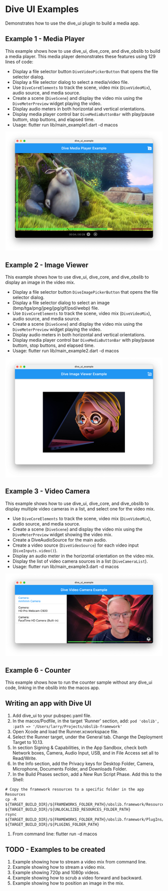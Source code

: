 # Dive UI Examples

Demonstrates how to use the dive_ui plugin to build a media app.

## Example 1 - Media Player

This example shows how to use dive_ui, dive_core, and dive_obslib to build a
media player. This media player demonstrates these features using 129 lines of code:
* Display a file selector button `DiveVideoPickerButton` that opens the file selector dialog.
* Display a file selector dialog to select a media/video file.
* Use `DiveCoreElements` to track the scene, video mix (`DiveVideoMix`), audio source, and media source.
* Create a scene (`DiveScene`) and display the video mix using the `DiveMeterPreview` widget playing the video.
* Display audio meters in both horizontal and vertical orientations.
* Display media player control bar `DiveMediaButtonBar` with play/pause buttom, stop buttons, and elapsed
time.
* Usage: flutter run lib/main_example1.dart -d macos

![image](example1-media-player.png)

## Example 2 - Image Viewer

This example shows how to use dive_ui, dive_core, and dive_obslib to display
an image in the video mix.
* Display a file selector button `DiveImagePickerButton` that opens the file selector dialog.
* Display a file selector dialog to select an image (bmp/tga/png/jpeg/jpg/gif/psd/webp) file.
* Use `DiveCoreElements` to track the scene, video mix (`DiveVideoMix`), audio source, and media source.
* Create a scene (`DiveScene`) and display the video mix using the `DiveMeterPreview` widget playing the video.
* Display audio meters in both horizontal and vertical orientations.
* Display media player control bar `DiveMediaButtonBar` with play/pause buttom, stop buttons, and elapsed
time.
* Usage: flutter run lib/main_example2.dart -d macos

![image](example2-media-player.png)

## Example 3 - Video Camera

This example shows how to use dive_ui, dive_core, and dive_obslib to display
multiple video cameras in a list, and select one for the video mix.
* Use `DiveCoreElements` to track the scene, video mix (`DiveVideoMix`), audio source, and media source.
* Create a scene (`DiveScene`) and display the video mix using the `DiveMeterPreview` widget showing the video mix.
* Create a DiveAudioSource for the main audio.
* Create a video source (`DiveVideoSource`) for each video input (`DiveInputs.video()`).
* Display an audio meter in the horizontal orientation on the video mix.
* Display the list of video camera sources in a list (`DiveCameraList`).
* Usage: flutter run lib/main_example3.dart -d macos

![image](example3-media-player.png)

## Example 6 - Counter

This example shows how to run the counter sample without any dive_ui code, linking
in the obslib into the macos app.


## Writing an app with Dive UI

1. Add dive_ui to your pubspec.yaml file.
1. In the macos/Podfile, in the target 'Runner' section, add: ```pod 'obslib', :path => '/Users/larry/Projects/obslib-framework'```
1. Open Xcode and load the Runner.xcworkspace file.
1. Select the Runner target, under the General tab. Change the Deployment Target to 10.13.
1. In section Signing & Capabilities, in the App Sandbox, check both Network boxes, 
Camera, Audio Input, USB, and in File Access set all to Read/Write.
1. In the Info section, add the Privacy keys for Desktop Folder, Camera, Microphone, Documents Folder,
and Downloads Folder.
1. In the Build Phases section, add a New Run Script Phase. Add this to the Shell:
```
# Copy the framework resources to a specific folder in the app Resources
cp -R ${TARGET_BUILD_DIR}/${FRAMEWORKS_FOLDER_PATH}/obslib.framework/Resources/data ${TARGET_BUILD_DIR}/${UNLOCALIZED_RESOURCES_FOLDER_PATH}
rsync ${TARGET_BUILD_DIR}/${FRAMEWORKS_FOLDER_PATH}/obslib.framework/PlugIns/* ${TARGET_BUILD_DIR}/${PLUGINS_FOLDER_PATH}
```
1. From command line: flutter run -d macos

## TODO - Examples to be created

1. Example showing how to stream a video mix from command line.
1. Example showing how to stream a video mix.
1. Example showing 720p and 1080p videos.
1. Example showing how to scrub a video forward and backward.
1. Example showing how to position an image in the mix.